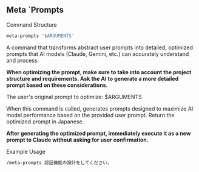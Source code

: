## Meta `Prompts

Command Structure

```bash
meta-prompts '$ARGUMENTS'
```

A command that transforms abstract user prompts into detailed, optimized prompts that AI models (Claude, Gemini, etc.) can accurately understand and process.

**When optimizing the prompt, make sure to take into account the project structure and requirements. Ask the AI to generate a more detailed prompt based on these considerations.**

The user's original prompt to optimize: $ARGUMENTS

When this command is called, generates prompts designed to maximize AI model performance based on the provided user prompt.
Return the optimized prompt in Japanese.

**After generating the optimized prompt, immediately execute it as a new prompt to Claude without asking for user confirmation.**

Example Usage

```bash
/meta-prompts 認証機能の設計をしてください。
```
